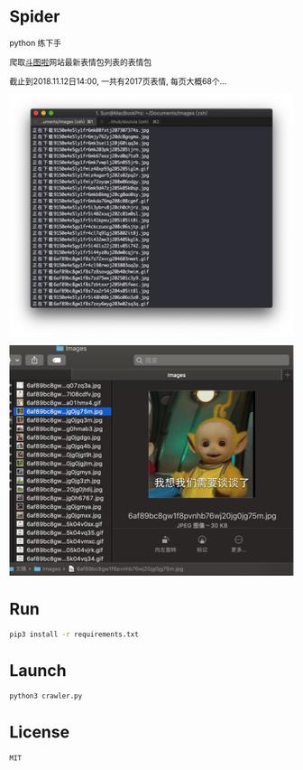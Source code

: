 # Spider

python 练下手

爬取[斗图啦](https://www.doutula.com/photo/list/)网站最新表情包列表的表情包

截止到2018.11.12日14:00, 一共有2017页表情, 每页大概68个...


![processing](https://raw.githubusercontent.com/oneofai/doutula/master/snapshot-01.jpg)


![contents](https://raw.githubusercontent.com/oneofai/doutula/master/snapshot-02.jpg)

# Run
```bash
pip3 install -r requirements.txt
```

# Launch
```bash
python3 crawler.py
```

# License
`MIT`
